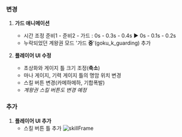 ### 변경
1. **가드 애니메이션**
      - 시간 조정
      준비1 - 준비2 - 가드 : 0s - 0.3s - 0.4s ▶ 0s - 0.1s - 0.2s
      - 누락되었던 계왕권 모드 '가드 **중**'(goku_k_guarding) 추가

2. **플레이어 UI 수정**
      - 초상화와 게이지 틀 크기 조정(**축소**)
      - 마나 게이지, 기력 게이지 틀의 명암 위치 변경
      - 스킬 버튼 변경(카메하메하, 기합폭발)
      - *계왕권 스킬 버튼도 변경 예정*

### 추가
1. **플레이어 UI 추가**
      - 스킬 버튼 틀 추가 ![skillFrame](https://junhaeng007.github.io/unity-practice/breakthings/20190914/skillFrame.png)

